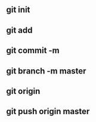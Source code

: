 ## git init 
## git add 
## git commit -m 
## git branch -m master 
## git origin 
## git push origin master